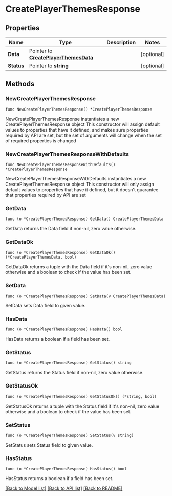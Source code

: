 # CreatePlayerThemesResponse

## Properties

Name | Type | Description | Notes
------------ | ------------- | ------------- | -------------
**Data** | Pointer to [**CreatePlayerThemesData**](CreatePlayerThemesData.md) |  | [optional] 
**Status** | Pointer to **string** |  | [optional] 

## Methods

### NewCreatePlayerThemesResponse

`func NewCreatePlayerThemesResponse() *CreatePlayerThemesResponse`

NewCreatePlayerThemesResponse instantiates a new CreatePlayerThemesResponse object
This constructor will assign default values to properties that have it defined,
and makes sure properties required by API are set, but the set of arguments
will change when the set of required properties is changed

### NewCreatePlayerThemesResponseWithDefaults

`func NewCreatePlayerThemesResponseWithDefaults() *CreatePlayerThemesResponse`

NewCreatePlayerThemesResponseWithDefaults instantiates a new CreatePlayerThemesResponse object
This constructor will only assign default values to properties that have it defined,
but it doesn't guarantee that properties required by API are set

### GetData

`func (o *CreatePlayerThemesResponse) GetData() CreatePlayerThemesData`

GetData returns the Data field if non-nil, zero value otherwise.

### GetDataOk

`func (o *CreatePlayerThemesResponse) GetDataOk() (*CreatePlayerThemesData, bool)`

GetDataOk returns a tuple with the Data field if it's non-nil, zero value otherwise
and a boolean to check if the value has been set.

### SetData

`func (o *CreatePlayerThemesResponse) SetData(v CreatePlayerThemesData)`

SetData sets Data field to given value.

### HasData

`func (o *CreatePlayerThemesResponse) HasData() bool`

HasData returns a boolean if a field has been set.

### GetStatus

`func (o *CreatePlayerThemesResponse) GetStatus() string`

GetStatus returns the Status field if non-nil, zero value otherwise.

### GetStatusOk

`func (o *CreatePlayerThemesResponse) GetStatusOk() (*string, bool)`

GetStatusOk returns a tuple with the Status field if it's non-nil, zero value otherwise
and a boolean to check if the value has been set.

### SetStatus

`func (o *CreatePlayerThemesResponse) SetStatus(v string)`

SetStatus sets Status field to given value.

### HasStatus

`func (o *CreatePlayerThemesResponse) HasStatus() bool`

HasStatus returns a boolean if a field has been set.


[[Back to Model list]](../README.md#documentation-for-models) [[Back to API list]](../README.md#documentation-for-api-endpoints) [[Back to README]](../README.md)


